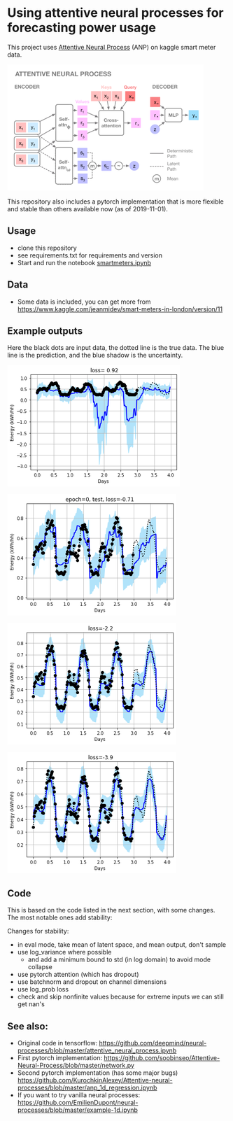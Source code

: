 # Using attentive neural processes for forecasting power usage

This project uses [Attentive Neural Process](https://arxiv.org/abs/1901.05761) (ANP) on kaggle smart meter data.

![](docs/anp.png)

This repository also includes a pytorch implementation that is more flexible and stable than others available now (as of 2019-11-01).

## Usage

- clone this repository
- see requirements.txt for requirements and version
- Start and run the notebook [smartmeters.ipynb](https://github.com/wassname/attentive-neural-processes/blob/master/smartmeters.ipynb)

## Data
- Some data is included, you can get more from https://www.kaggle.com/jeanmidev/smart-meters-in-london/version/11

## Example outputs

Here the black dots are input data, the dotted line is the true data. The blue line is the prediction, and the blue shadow is the uncertainty.

![](docs/1.png)

![](docs/4.png)

![](docs/5.png)

![](docs/6.png)


## Code

This is based on the code listed in the next section, with some changes. The most notable ones add stability:

Changes for stability:
- in eval mode, take mean of latent space, and mean output, don't sample
- use log_variance where possible
  - and add a minimum bound to std (in log domain) to avoid mode collapse
- use pytorch attention (which has dropout)
- use batchnorm and dropout on channel dimensions
- use log_prob loss
- check and skip nonfinite values because for extreme inputs we can still get nan's


## See also:

- Original code in tensorflow: https://github.com/deepmind/neural-processes/blob/master/attentive_neural_process.ipynb
- First pytorch implementation: https://github.com/soobinseo/Attentive-Neural-Process/blob/master/network.py
- Second pytorch implementation (has some major bugs) https://github.com/KurochkinAlexey/Attentive-neural-processes/blob/master/anp_1d_regression.ipynb
- If you want to try vanilla neural processes: https://github.com/EmilienDupont/neural-processes/blob/master/example-1d.ipynb

